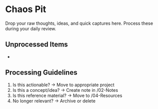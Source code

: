 # Chaos Pit

Drop your raw thoughts, ideas, and quick captures here. Process these during your daily review.

## Unprocessed Items
- 

## Processing Guidelines
1. Is this actionable? → Move to appropriate project
2. Is this a concept/idea? → Create note in /02-Notes
3. Is this reference material? → Move to /04-Resources
4. No longer relevant? → Archive or delete
